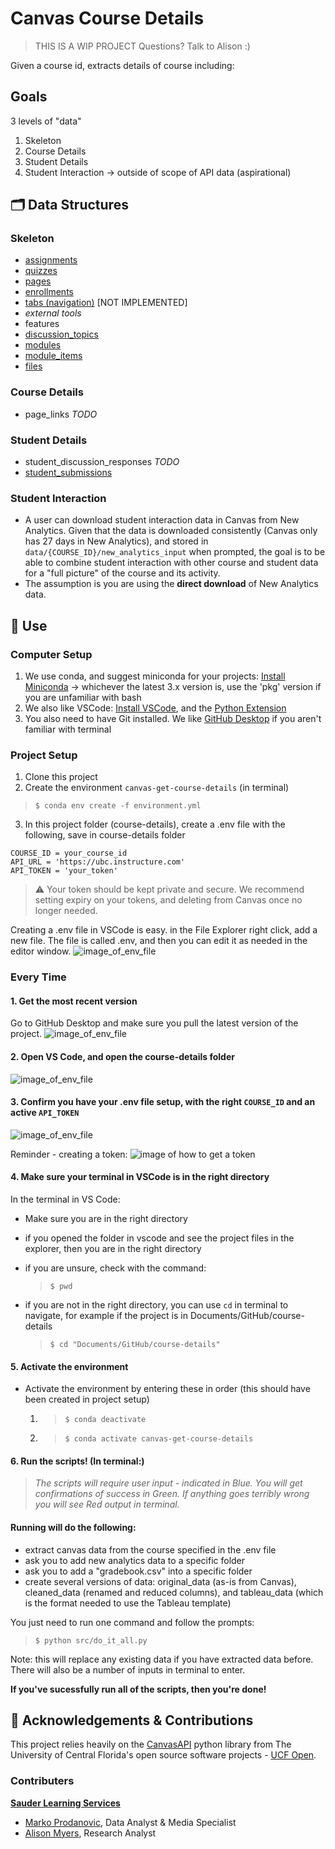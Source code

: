 
# Canvas Course Details

> THIS IS A WIP PROJECT
> Questions? Talk to Alison :) 

Given a course id, extracts details of course including:

## Goals
3 levels of "data" 
1. Skeleton 
2. Course Details
3. Student Details
4. Student Interaction -> outside of scope of API data (aspirational)

## 🗂 Data Structures
### Skeleton
- [assignments](https://canvas.instructure.com/doc/api/assignments.html#method.assignments_api.index)
- [quizzes](https://canvas.instructure.com/doc/api/quizzes#method.quizzes/quizzes_api.index) 
- [pages](https://canvas.instructure.com/doc/api/pages#method.wiki_pages_api.index)
- [enrollments](https://canvas.instructure.com/doc/api/enrollments.html#method.enrollments_api.index)
- [tabs (navigation)](https://canvas.instructure.com/doc/api/tabs.html#method.tabs.index) [NOT IMPLEMENTED]
- *external tools* 
- features
- [discussion_topics](https://canvas.instructure.com/doc/api/discussion_topics.html#method.discussion_topics.index)
- [modules](https://canvas.instructure.com/doc/api/modules.html#method.context_modules_api.index)
- [module_items](https://canvas.instructure.com/doc/api/modules.html#method.context_module_items_api.index)
- [files](https://canvas.instructure.com/doc/api/files#method.files.api_index)

### Course Details
- page_links *TODO*
### Student Details
- student_discussion_responses *TODO*
- [student_submissions](https://canvas.instructure.com/doc/api/submissions#method.submissions_api.for_students)

### Student Interaction
- A user can download student interaction data in Canvas from New Analytics. Given that the data is downloaded consistently (Canvas only has 27 days in New Analytics), and stored in `data/{COURSE_ID}/new_analytics_input` when prompted, the goal is to be able to combine student interaction with other course and student data for a "full picture" of the course and its activity. 
- The assumption is you are using the **direct download** of New Analytics data. 


## 🚀 Use
### Computer Setup

1. We use conda, and suggest miniconda for your projects: [Install Miniconda](https://docs.conda.io/en/latest/miniconda.html) -> whichever the latest 3.x version is, use the 'pkg' version if you are unfamiliar with bash
2. We also like VSCode: [Install VSCode](https://code.visualstudio.com), and the [Python Extension](https://code.visualstudio.com/docs/python/python-tutorial#_prerequisites)
3. You also need to have Git installed. We like [GitHub Desktop](https://desktop.github.com/) if you aren't familiar with terminal

### Project Setup
1. Clone this project
2. Create the environment `canvas-get-course-details` (in terminal) 
> `$ conda env create -f environment.yml`
3. In this project folder (course-details), create a .env file with the following, save in course-details folder
```
COURSE_ID = your_course_id
API_URL = 'https://ubc.instructure.com'
API_TOKEN = 'your_token'
```
> ⚠️ Your token should be kept private and secure. We recommend setting expiry on your tokens, and deleting from Canvas once no longer needed. 

Creating a .env file in VSCode is easy. in the File Explorer right click, add a new file. The file is called .env, and then you can edit it as needed in the editor window.
![image_of_env_file](img/create_env_file.png)

### Every Time

#### 1. Get the most recent version
 Go to GitHub Desktop and make sure you pull the latest version of the project.
![image_of_env_file](img/github-desktop-fetch.png)
<br>
#### 2. Open VS Code, and open the course-details folder
![image_of_env_file](img/open-vs-code.png)
<br>
#### 3. Confirm you have your .env file setup, with the right `COURSE_ID` and an active `API_TOKEN`
   
   ![image_of_env_file](img/create_env_file.png)

   Reminder - creating a token:
   ![image of how to get a token](img/create_a_token.png)


#### 4. Make sure your terminal in VSCode is in the right directory
In the terminal in VS Code:
   - Make sure you are in the right directory 
   - if you opened the folder in vscode and see the project files in the explorer, then you are in the right directory 
   - if you are unsure, check with the command:
      > `$ pwd`

   - if you are not in the right directory, you can use `cd` in terminal to navigate, for example if the project is in Documents/GitHub/course-details
      > `$ cd "Documents/GitHub/course-details"` 

#### 5. Activate the environment
   - Activate the environment by entering these in order (this should have been created in project setup)
      1. > `$ conda deactivate`
      2. > `$ conda activate canvas-get-course-details`
 
#### 6. Run the scripts! (In terminal:)
> *The scripts will require user input - indicated in Blue. You will get confirmations of success in Green. If anything goes terribly wrong you will see Red output in terminal.*
 
#### Running will do the following:
- extract canvas data from the course specified in the .env file
- ask you to add new analytics data to a specific folder
- ask you to add a "gradebook.csv" into a specific folder 
- create several versions of data: original_data (as-is from Canvas), cleaned_data (renamed and reduced columns), and tableau_data (which is the format needed to use the Tableau template)



You just need to run one command and follow the prompts: 
> `$ python src/do_it_all.py` 

Note: this will replace any existing data if you have extracted data before. There will also be a number of inputs in terminal to enter. 

**If you've sucessfully run all of the scripts, then you're done!**



## 🌟 Acknowledgements & Contributions
This project relies heavily on the [CanvasAPI](https://github.com/ucfopen/canvasapi) python library from The University of Central Florida's open source software projects - [UCF Open](https://ucfopen.github.io/).

### Contributers

[**Sauder Learning Services**](https://www.sauder.ubc.ca/about-ubc-sauder/learning-services/people)
- [Marko Prodanovic](https://github.com/markoprodanovic), Data Analyst & Media Specialist
- [Alison Myers](https://github.com/alisonmyers), Research Analyst
